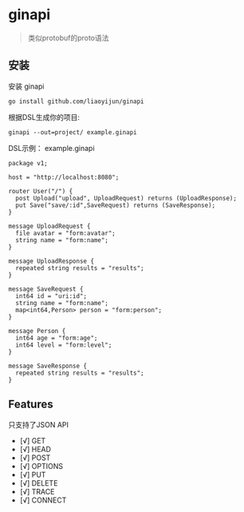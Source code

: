 # ginapi
> 类似protobuf的proto语法

## 安装
安装 ginapi

```
go install github.com/liaoyijun/ginapi
```

根据DSL生成你的项目:

```
ginapi --out=project/ example.ginapi
```

DSL示例：
example.ginapi

```
package v1;

host = "http://localhost:8080";

router User("/") {
  post Upload("upload", UploadRequest) returns (UploadResponse);
  put Save("save/:id",SaveRequest) returns (SaveResponse);
}

message UploadRequest {
  file avatar = "form:avatar";
  string name = "form:name";
}

message UploadResponse {
  repeated string results = "results";
}

message SaveRequest {
  int64 id = "uri:id";
  string name = "form:name";
  map<int64,Person> person = "form:person";
}

message Person {
  int64 age = "form:age";
  int64 level = "form:level";
}

message SaveResponse {
  repeated string results = "results";
}
```

## Features
只支持了JSON API
- [√] GET
- [√] HEAD
- [√] POST
- [√] OPTIONS
- [√] PUT
- [√] DELETE
- [√] TRACE
- [√] CONNECT